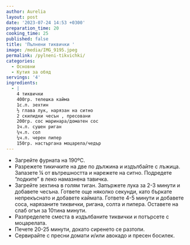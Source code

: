 ```yaml
---
author: Aurelia
layout: post
date: '2023-07-24 14:53 +0300'
preparation_time: 20
cooking_time: 25
published: false
title: 'Пълнени тиквички '
image: /media/IMG_9195.jpeg
permalink: /pylneni-tikvichki/
categories:
  - Основни
  - Кутия за обяд
servings: '4'
ingredients:
  - |
    4 тиквички
    400гр. телешка кайма
    1с.л. зехтин
    ½ глава лук, нарязан на ситно
    2 скилидки чесън , пресовани 
    200гр. сос маринара/доматен сос
    1ч.л. сушен риган
    ¼ч.л. сол 
    ¼ч.л. черен пипер
    150гр. настъргана моцарела/чедър
---
```

- Загрейте фурната на 190ºС.
- Разрежете тикичките на две по дължина и издълбайте с лъжица. Запазете ¼ от вътрешността и нарежете на ситно. Подредете “лодките” в леко намазнена тавичка.
- Загрейте зехтина в голям тиган. Запържете лука за 2-3 минути и добавете чесъна. Гответе още няколко секунди, като бъркате непрекъснато и добавете каймата. Гответе 4-5 минути и добавете соса, нарязаните тиквички, ригана, солта и пипера. Оставете на слаб огън за 10тина минути.
- Разпределете сместа в издълбаните тиквички и потърсете с моцарелата. 
- Печете 20-25 минути, докато сиренето се разтопи.
- Сервирайте с пресни домати и/или авокадо и пресен босилек.
